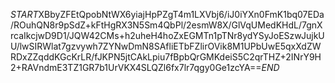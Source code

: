 $START$XBbyZFEtQpobNtWX6yiajHpPZgT4m1LXVbj6/iJ0iYXn0FmK1bq07EDa/ROuhQN8r9pSdZ+kFtHgRX3N5Sm4QbPl/2esmW8X/GlVqUMedKHdL/7gnXrcaIkcjwD9D1/JQW42CMs+h2uheH4hoZxEGMTn1pTNr8ydYSyJoESzwJujkUU/lwSIRWlat7gzvywh7ZYNwDmN8SAfliETbFZlirOVik8M1UPbUwE5qxXdZWRDxZZqddKGcKrLR/fJKPN5jtCAkLpiu7fBpbQrGMKdeiS5C2qrTHZ+2INrY9H2+RAVndmE3TZ1GR7b1UrVKX4SLQZl6fx7lr7qgy0Ge1zcYA==$END$